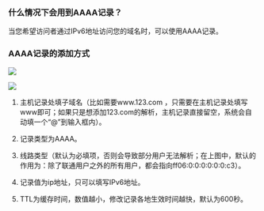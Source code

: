 ### 什么情况下会用到AAAA记录？

当您希望访问者通过IPv6地址访问您的域名时，可以使用AAAA记录。

### AAAA记录的添加方式

![](http://imgcache.tce.fsphere.cn/image/mccdn.qcloud.com/static/img/8e432533340ec0b090eaeaecdee73e2e/4A-1.png)

![](http://imgcache.tce.fsphere.cn/image/mccdn.qcloud.com/static/img/fdba290c73675f5b526eecab58cbd352/4A-2.png)

1. 主机记录处填子域名（比如需要www.123.com ，只需要在主机记录处填写www即可；如果只是想添加123.com的解析，主机记录直接留空，系统会自动填一个“@”到输入框内）。

2. 记录类型为AAAA。

3. 线路类型（默认为必填项，否则会导致部分用户无法解析；在上图中，默认的作用为：除了联通用户之外的所有用户，都会指向ff06:0:0:0:0:0:0:c3）。

4. 记录值为ip地址，只可以填写IPv6地址。

5. TTL为缓存时间，数值越小，修改记录各地生效时间越快，默认为600秒。